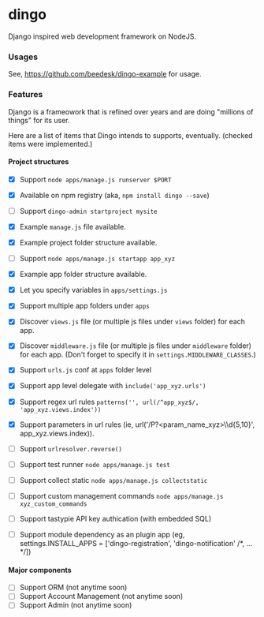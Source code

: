 # dingo

Django inspired web development framework on NodeJS.


### Usages

See, https://github.com/beedesk/dingo-example for usage.


### Features

Django is a frameowork that is refined over years and are doing "millions of things" for its user. 

Here are a list of items that Dingo intends to supports, eventually. (checked items were implemented.)


#### Project structures

- [x] Support `node apps/manage.js runserver $PORT`
- [x] Available on npm registry (aka, `npm install dingo --save`)
- [ ] Support `dingo-admin startproject mysite`
- [x] Example `manage.js` file available.
- [x] Example project folder structure available.
- [ ] Support `node apps/manage.js startapp app_xyz`
- [x] Example app folder structure available.
- [x] Let you specify variables in `apps/settings.js`
- [x] Support multiple app folders under `apps`
- [x] Discover `views.js` file (or multiple js files under `views` folder) for each app.
- [x] Discover `middleware.js` file (or multiple js files under `middleware` folder) for each app. (Don't forget to specify it in `settings.MIDDLEWARE_CLASSES`.)
- [x] Support `urls.js` conf at `apps` folder level
- [x] Support app level delegate with `include('app_xyz.urls')`
- [x] Support regex url rules `patterns('', url(/^app_xyz$/, 'app_xyz.views.index'))`
- [x] Support parameters in url rules (ie, url('/P?\<param_name_xyz\>\\\\d{5,10}', app_xyz.views.index)).
- [ ] Support `urlresolver.reverse()`
- [ ] Support test runner `node apps/manage.js test`
- [ ] Support collect static `node apps/manage.js collectstatic`
- [ ] Support custom management commands `node apps/manage.js xyz_custom_commands`
- [ ] Support tastypie API key authication (with embedded SQL)
- [ ] Support module dependency as an plugin app (eg, settings.INSTALL_APPS = ['dingo-registration', 'dingo-notification' /*, ... */])


#### Major components

- [ ] Support ORM (not anytime soon)
- [ ] Support Account Management (not anytime soon)
- [ ] Support Admin (not anytime soon)
